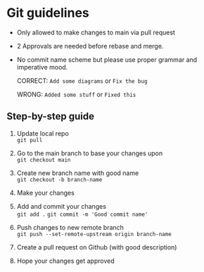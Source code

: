 
# Git guidelines

+ Only allowed to make changes to main via pull request

+ 2 Approvals are needed before rebase and merge.

+ No commit name scheme but please use proper grammar and imperative mood.

    CORRECT:  `Add some diagrams` or `Fix the bug` 
    
    WRONG: `Added some stuff` or `Fixed this`

## Step-by-step guide

1. Update local repo  
`git pull`

2. Go to the main branch to base your changes upon   
`git checkout main`

3. Create new branch name with good name  
`git checkout -b branch-name`

4. Make your changes

5. Add and commit your changes  
`git add .`
`git commit -m 'Good commit name'`

6. Push changes to new remote branch  
`git push --set-remote-upstream origin branch-name`

7. Create a pull request on Github (with good description)

8. Hope your changes get approved
